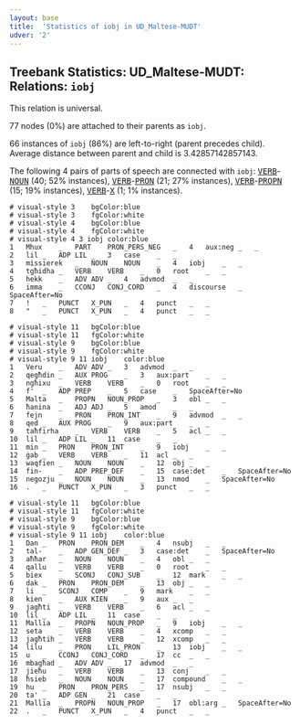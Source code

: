 ```yaml
---
layout: base
title:  'Statistics of iobj in UD_Maltese-MUDT'
udver: '2'
---
```


## Treebank Statistics: UD_Maltese-MUDT: Relations: `iobj`

This relation is universal.

77 nodes (0%) are attached to their parents as `iobj`.

66 instances of `iobj` (86%) are left-to-right (parent precedes child).
Average distance between parent and child is 3.42857142857143.

The following 4 pairs of parts of speech are connected with `iobj`: <tt><a href="mt_mudt-pos-VERB.html">VERB</a></tt>-<tt><a href="mt_mudt-pos-NOUN.html">NOUN</a></tt> (40; 52% instances), <tt><a href="mt_mudt-pos-VERB.html">VERB</a></tt>-<tt><a href="mt_mudt-pos-PRON.html">PRON</a></tt> (21; 27% instances), <tt><a href="mt_mudt-pos-VERB.html">VERB</a></tt>-<tt><a href="mt_mudt-pos-PROPN.html">PROPN</a></tt> (15; 19% instances), <tt><a href="mt_mudt-pos-VERB.html">VERB</a></tt>-<tt><a href="mt_mudt-pos-X.html">X</a></tt> (1; 1% instances).


~~~ conllu
# visual-style 3	bgColor:blue
# visual-style 3	fgColor:white
# visual-style 4	bgColor:blue
# visual-style 4	fgColor:white
# visual-style 4 3 iobj	color:blue
1	Mhux	_	PART	PRON_PERS_NEG	_	4	aux:neg	_	_
2	lil	_	ADP	LIL	_	3	case	_	_
3	missierek	_	NOUN	NOUN	_	4	iobj	_	_
4	tgħidha	_	VERB	VERB	_	0	root	_	_
5	hekk	_	ADV	ADV	_	4	advmod	_	_
6	imma	_	CCONJ	CONJ_CORD	_	4	discourse	_	SpaceAfter=No
7	!	_	PUNCT	X_PUN	_	4	punct	_	_
8	"	_	PUNCT	X_PUN	_	4	punct	_	_

~~~


~~~ conllu
# visual-style 11	bgColor:blue
# visual-style 11	fgColor:white
# visual-style 9	bgColor:blue
# visual-style 9	fgColor:white
# visual-style 9 11 iobj	color:blue
1	Veru	_	ADV	ADV	_	3	advmod	_	_
2	qegħdin	_	AUX	PROG	_	3	aux:part	_	_
3	ngħixu	_	VERB	VERB	_	0	root	_	_
4	f'	_	ADP	PREP	_	5	case	_	SpaceAfter=No
5	Malta	_	PROPN	NOUN_PROP	_	3	obl	_	_
6	ħanina	_	ADJ	ADJ	_	5	amod	_	_
7	fejn	_	PRON	PRON_INT	_	9	advmod	_	_
8	qed	_	AUX	PROG	_	9	aux:part	_	_
9	taħfirha	_	VERB	VERB	_	5	acl	_	_
10	lil	_	ADP	LIL	_	11	case	_	_
11	min	_	PRON	PRON_INT	_	9	iobj	_	_
12	ġab	_	VERB	VERB	_	11	acl	_	_
13	waqfien	_	NOUN	NOUN	_	12	obj	_	_
14	fin-	_	ADP	PREP_DEF	_	15	case:det	_	SpaceAfter=No
15	negozju	_	NOUN	NOUN	_	13	nmod	_	SpaceAfter=No
16	.	_	PUNCT	X_PUN	_	3	punct	_	_

~~~


~~~ conllu
# visual-style 11	bgColor:blue
# visual-style 11	fgColor:white
# visual-style 9	bgColor:blue
# visual-style 9	fgColor:white
# visual-style 9 11 iobj	color:blue
1	Dan	_	PRON	PRON_DEM	_	4	nsubj	_	_
2	tal-	_	ADP	GEN_DEF	_	3	case:det	_	SpaceAfter=No
3	aħħar	_	NOUN	NOUN	_	4	obl	_	_
4	qallu	_	VERB	VERB	_	0	root	_	_
5	biex	_	SCONJ	CONJ_SUB	_	12	mark	_	_
6	dak	_	PRON	PRON_DEM	_	13	obj	_	_
7	li	_	SCONJ	COMP	_	9	mark	_	_
8	kien	_	AUX	KIEN	_	9	aux	_	_
9	jagħti	_	VERB	VERB	_	6	acl	_	_
10	lil	_	ADP	LIL	_	11	case	_	_
11	Mallia	_	PROPN	NOUN_PROP	_	9	iobj	_	_
12	seta	_	VERB	VERB	_	4	xcomp	_	_
13	jagħtih	_	VERB	VERB	_	12	xcomp	_	_
14	lilu	_	PRON	LIL_PRON	_	13	iobj	_	_
15	u	_	CCONJ	CONJ_CORD	_	17	cc	_	_
16	mbagħad	_	ADV	ADV	_	17	advmod	_	_
17	jieħu	_	VERB	VERB	_	13	conj	_	_
18	ħsieb	_	NOUN	NOUN	_	17	compound	_	_
19	hu	_	PRON	PRON_PERS	_	17	nsubj	_	_
20	ta'	_	ADP	GEN	_	21	case	_	_
21	Mallia	_	PROPN	NOUN_PROP	_	17	obl:arg	_	SpaceAfter=No
22	.	_	PUNCT	X_PUN	_	4	punct	_	_

~~~



